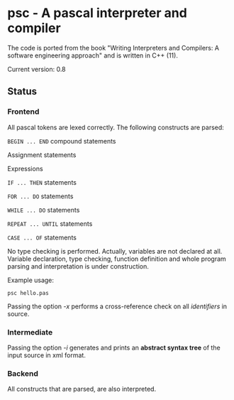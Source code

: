 psc - A pascal interpreter and compiler 
========================================
The code is ported from the book "Writing Interpreters and Compilers: A software engineering approach" and is written
in C++ (11). 

Current version: 0.8

## Status
### Frontend
All pascal tokens are lexed correctly. The following constructs are parsed:

```BEGIN ... END``` compound statements

Assignment statements

Expressions

```IF ... THEN``` statements

```FOR ... DO``` statements

```WHILE ... DO``` statements

```REPEAT ... UNTIL``` statements

```CASE ... OF``` statements

No type checking is performed. Actually, variables are not declared at all. Variable declaration, type
checking, function definition and whole program parsing and interpretation is under construction. 

Example usage:
```
psc hello.pas
```
Passing the option *-x* performs a cross-reference check on all *identifiers* in source.
### Intermediate
Passing the option *-i* generates and prints an **abstract syntax tree** of the input source in xml format.
### Backend
All constructs that are parsed, are also interpreted. 
